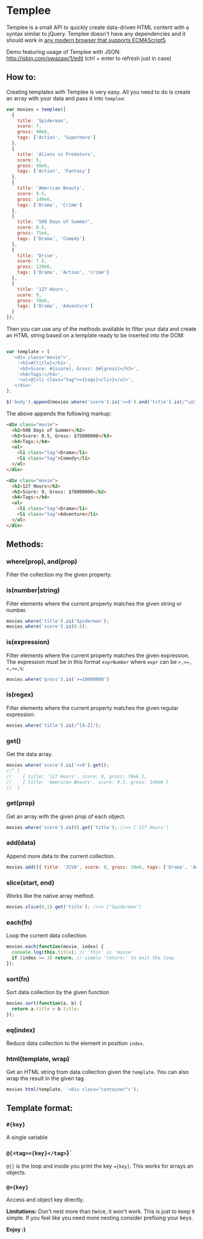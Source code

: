 # Templee

Templee is a small API to quickly create data-driven HTML content with a syntax similar to jQuery. Templee doesn't have any dependencies and it should work in [any modern browser that supports ECMAScript5](http://kangax.github.com/es5-compat-table/).

Demo featuring usage of Templee with JSON: http://jsbin.com/owazaw/1/edit (ctrl + enter to refresh just in case)

## How to:

Creating templates with Templee is very easy. All you need to do is create an array with your data and pass it into `templee`:

```javascript
var movies = templee([
  { 
    title: 'Spiderman', 
    score: 7, 
    gross: 90e6,
    tags: ['Action', 'Superhero']
  },
  { 
    title: 'Aliens vs Predators', 
    score: 5, 
    gross: 50e6,
    tags: ['Action', 'Fantasy']
  },
  { 
    title: 'American Beauty', 
    score: 9.5, 
    gross: 140e6,
    tags: ['Drama', 'Crime']
  },
  { 
    title: '500 Days of Summer', 
    score: 8.5, 
    gross: 75e6,
    tags: ['Drama', 'Comedy']
  },
  { 
    title: 'Drive', 
    score: 7.5, 
    gross: 120e6,
    tags: ['Drama', 'Action', 'Crime']
  },
  { 
    title: '127 Hours', 
    score: 9,
    gross: 78e6,
    tags: ['Drama', 'Adventure']
  }
]);
```  

Then you can use any of the methods available to filter your data and create an HTML string based on a template ready to be inserted into the DOM:

```javascript

var template = [
  '<div class="movie">',
    '<h2>#{title}</h2>',
    '<h3>Score: #{score}, Gross: $#{gross}</h3>',
    '<h4>Tags:</h4>',
    '<ul>@{<li class="tag">={tags}</li>}</ul>',
  '</div>'
];

$('body').append(movies.where('score').is('>=8').and('title').is(/^\d/).html(template));
```

The above appends the following markup:

```html
<div class="movie">
  <h2>500 Days of Summer</h2>
  <h3>Score: 8.5, Gross: $75000000</h3>
  <h4>Tags:</h4>
  <ul>
    <li class="tag">Drama</li>
    <li class="tag">Comedy</li>
  </ul>
</div>

<div class="movie">
  <h2>127 Hours</h2>
  <h2>Score: 9, Gross: $78000000</h2>
  <h4>Tags:</h4>
  <ul>
    <li class="tag">Drama</li>
    <li class="tag">Adventure</li>
  </ul>
</div>
```

## Methods:

### where(prop), and(prop)

Filter the collection my the given property.

### is(number|string)

Filter elements where the current property matches the given string or number.

```javascript
movies.where('title').is('Spiderman');
movies.where('score').is(9.5);
```

### is(expression)

Filter elements where the current property matches the given expression. The expression must be in this format `exprNumber` where `expr` can be `>,>=,<,<=,%`:

```javascript
movies.where('gross').is('>=10000000')
```

### is(regex)

Filter elements where the current property matches the given regular expression:

```javascript
movies.where('title').is(/^[A-Z]/);
```

### get()

Get the data array.

```javascript
movies.where('score').is('>=9').get();
//^ [
//    { title: '127 Hours', score: 9, gross: 78e6 },
//    { title: 'American Beauty', score: 9.5, gross: 140e6 }
//  ]
```

### get(prop)

Get an array with the given prop of each object.

```javascript
movies.where('score').is(9).get('title'); //=> ['127 Hours']
```

### add(data)

Append more data to the current collection.

```javascript
movies.add([{ title: 'JCVD', score: 8, gross: 30e6, tags: ['Drama', 'Action'] }]);
```

### slice(start, end)

Works like the native array method.

```javascript
movies.slice(0,1).get('title'); //=> ["Spiderman"] 
```

### each(fn)

Loop the current data collection.

```javascript
movies.each(function(movie, index) {
  console.log(this.title); // 'this' is 'movie'
  if (index >= 3) return; // simply 'return;' to exit the loop
});
```

### sort(fn)

Sort data collection by the given function

```javascript
movies.sort(function(a, b) {
  return a.title > b.title;
});
```

### eq(index)

Reduce data collection to the element in position `index`.

### html(template, wrap)

Get an HTML string from data collection given the `template`. You can also wrap the result in the given tag.

```javascript
movies.html(template, '<div class="container">');
```

## Template format:

### `#{key}`
A single variable

### `@{<tag>={key}</tag>`}`
`@{}` is the loop and inside you print the key `={key}`. This works for arrays an objects.

### `@={key}`
Access and object key directly.

**Limitations:** Don't nest more than twice, it won't work. This is just to keep it simple. If you feel like you need more nesting consider prefixing your keys.

**Enjoy :)**

